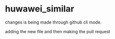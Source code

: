 # huwawei_similar
changes is being made through github cli mode.

adding the new file and then making the pull request
